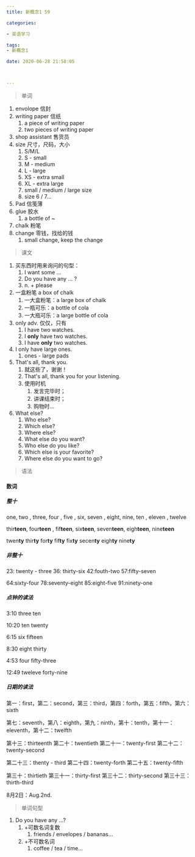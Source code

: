 ```yaml
---
title: 新概念1 59

categories: 

- 英语学习

tags: 
- 新概念1

date: 2020-06-28 21:58:05



---
```


<!-- more -->

> 单词

1. envolope 信封
2. writing paper 信纸
   1. a piece of writing paper
   2. two pieces of writing paper
3. shop assistant 售货员
4. size  尺寸，尺码，大小
   1. S/M/L
   2. S - small
   3. M - medium 
   4. L - large
   5. XS - extra small
   6. XL - extra large
   7. small / medium / large size
   8. size 6 / 7...
5. Pad  信笺薄
6. glue 胶水
   1. a bottle of ~
7. chalk 粉笔
8. change 零钱，找给的钱
   1. small change,   keep the change 

> 课文

1. 买东西时用来询问的句型：
   1. I want some ...
   2. Do you have any ... ?
   3. n. + please
2. 一盒粉笔    a box of chalk
   1. 一大盒粉笔：a large box of chalk
   2. 一瓶可乐：a bottle of cola
   3. 一大瓶可乐：a large bottle of cola
3. only   adv.  仅仅，只有
   1. I have two watches.
   2. I **only** have two watches.
   3. I have **only** two watches.
4. I only have large ones.
   1. ones - large pads
5. That's all, thank you.
   1. 就这些了，谢谢！
   2. That's all, thank you for your listening.
   3. 使用时机
      1. 发言完毕时；
      2. 讲课结束时；
      3. 购物时...
6. What else?
   1. Who else?
   2. Which else?
   3. Where else?
   4. What else do you want?
   5. Who else do you like?
   6. Which else is your favorite?
   7. Where else do you want to go?

> 语法

#### 数词

##### 整十

one, two , three, four , five , six, seven , eight, nine, ten , eleven , twelve

thir**teen**, four**teen** , fif**teen**,  six**teen**, seven**teen**, eigh**teen**, nine**teen**

twen**ty** thir**ty**  for**ty**  fif**ty**   fix**ty**  secen**ty** eigh**ty**  nine**ty**



##### 非整十

23: twenty - three    36: thirty-six   42:fouth-two   57:fifty-seven

64:sixty-four  78:seventy-eight   85:eight-five   91:ninety-one



##### 点钟的读法

3:10  three ten 

10:20 ten twenty

6:15 six fifteen

8:30 eight thirty

4:53 four fifty-three

12:49 tweleve forty-nine



##### 日期的读法

第一：first，第二：second，第三：third，第四：forth，第五：fifth，第六：sixth

第七：seventh，第八：eighth，第九：ninth，第十：tenth，第十一：eleventh，第十二：twelfth

第十三：thirteenth  第二十：twentieth  第二十一：twenty-first  第二十二：twenty-second 

第二十三：thenty - third  第二十四：twenty-forth  第二十五：twenty-fifth

第三十：thirtieth   第三十一：thirty-first  第三十二：thirty-second  第三十三：thirth-third



8月2日：Aug.2nd.    

> 单词句型

1. Do you have any ...?
   1. +可数名词复数
      1. friends / envelopes / bananas...
   2. +不可数名词
      1. coffee /  tea / time...







